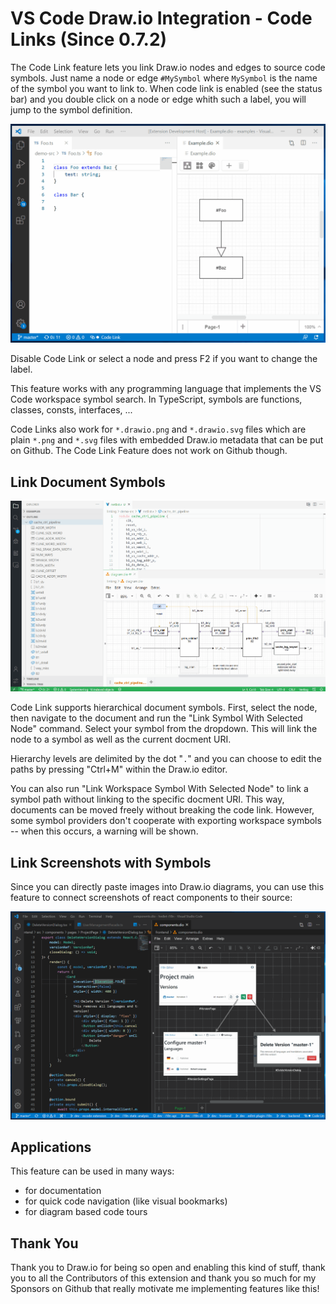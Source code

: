 # VS Code Draw.io Integration - Code Links (Since 0.7.2)

The Code Link feature lets you link Draw.io nodes and edges to source code symbols.
Just name a node or edge `#MySymbol` where `MySymbol` is the name of the symbol you want to link to.
When code link is enabled (see the status bar) and you double click on a node or edge whith such a label, you will jump to the symbol definition.

![](./demo-code-link.gif)

Disable Code Link or select a node and press F2 if you want to change the label.

This feature works with any programming language that implements the VS Code workspace symbol search.
In TypeScript, symbols are functions, classes, consts, interfaces, ...

Code Links also work for `*.drawio.png` and `*.drawio.svg` files which are plain `*.png` and `*.svg` files with embedded Draw.io metadata that can be put on Github.
The Code Link Feature does not work on Github though.

## Link Document Symbols

![](./code-link-symbol-demo.gif)

Code Link supports hierarchical document symbols. First, select the node, then navigate to the document and run the "Link Symbol With Selected Node" command. Select your symbol from the dropdown. This will link the node to a symbol as well as the current docment URI.

Hierarchy levels are delimited by the dot "`.`" and you can choose to edit the paths by pressing "Ctrl+M" within the Draw.io editor.

You can also run "Link Workspace Symbol With Selected Node" to link a symbol path without linking to the specific docment URI. This way, documents can be moved freely without breaking the code link. However, some symbol providers don't cooperate with exporting workspace symbols -- when this occurs, a warning will be shown.

## Link Screenshots with Symbols

Since you can directly paste images into Draw.io diagrams, you can use this feature to connect
screenshots of react components to their source:

![](./code-link-with-screenshots.gif)

## Applications

This feature can be used in many ways:

-   for documentation
-   for quick code navigation (like visual bookmarks)
-   for diagram based code tours

## Thank You

Thank you to Draw.io for being so open and enabling this kind of stuff, thank you to all the Contributors of this extension and thank you so much for my Sponsors on Github that really motivate me implementing features like this!
